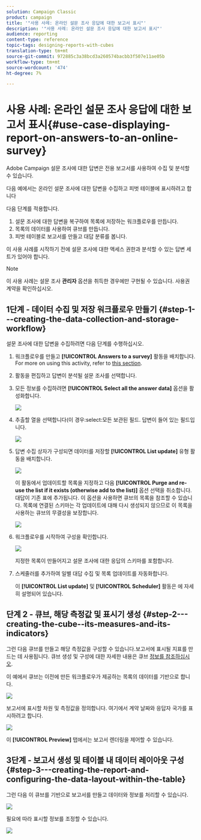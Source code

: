 ```yaml
---
solution: Campaign Classic
product: campaign
title: '"사용 사례: 온라인 설문 조사 응답에 대한 보고서 표시"'
description: '"사용 사례: 온라인 설문 조사 응답에 대한 보고서 표시"'
audience: reporting
content-type: reference
topic-tags: designing-reports-with-cubes
translation-type: tm+mt
source-git-commit: 972885c3a38bcd3a260574bacbb3f507e11ae05b
workflow-type: tm+mt
source-wordcount: '474'
ht-degree: 7%

---
```



# 사용 사례: 온라인 설문 조사 응답에 대한 보고서 표시{#use-case-displaying-report-on-answers-to-an-online-survey}

Adobe Campaign 설문 조사에 대한 답변은 전용 보고서를 사용하여 수집 및 분석할 수 있습니다.

다음 예에서는 온라인 설문 조사에 대한 답변을 수집하고 피벗 테이블에 표시하려고 합니다

다음 단계를 적용합니다.

1. 설문 조사에 대한 답변을 복구하여 목록에 저장하는 워크플로우를 만듭니다.
1. 목록의 데이터를 사용하여 큐브를 만듭니다.
1. 피벗 테이블로 보고서를 만들고 대답 분류를 봅니다.

이 사용 사례를 시작하기 전에 설문 조사에 대한 액세스 권한과 분석할 수 있는 답변 세트가 있어야 합니다.

>[!NOTE]
>
>이 사용 사례는 설문 조사 **관리자** 옵션을 취득한 경우에만 구현될 수 있습니다. 사용권 계약을 확인하십시오.

## 1단계 - 데이터 수집 및 저장 워크플로우 만들기 {#step-1---creating-the-data-collection-and-storage-workflow}

설문 조사에 대한 답변을 수집하려면 다음 단계를 수행하십시오.

1. 워크플로우를 만들고 **[!UICONTROL Answers to a survey]** 활동을 배치합니다. For more on using this activity, refer to [this section](../../web/using/publish--track-and-use-collected-data.md#using-the-collected-data).
1. 활동을 편집하고 답변이 분석될 설문 조사를 선택합니다.
1. 모든 정보를 수집하려면 **[!UICONTROL Select all the answer data]** 옵션을 활성화합니다.

   ![](assets/reporting_usecase_1_01.png)

1. 추출할 열을 선택합니다(이 경우:select:모든 보관된 필드. 답변이 들어 있는 필드입니다.

   ![](assets/reporting_usecase_1_02.png)

1. 답변 수집 상자가 구성되면 데이터를 저장할 **[!UICONTROL List update]** 유형 활동을 배치합니다.

   ![](assets/reporting_usecase_1_04.png)

   이 활동에서 업데이트할 목록을 지정하고 다음 **[!UICONTROL Purge and re-use the list if it exists (otherwise add to the list)]** 옵션 선택을 취소합니다.대답이 기존 표에 추가됩니다. 이 옵션을 사용하면 큐브의 목록을 참조할 수 있습니다. 목록에 연결된 스키마는 각 업데이트에 대해 다시 생성되지 않으므로 이 목록을 사용하는 큐브의 무결성을 보장합니다.

   ![](assets/reporting_usecase_1_03.png)

1. 워크플로우를 시작하여 구성을 확인합니다.

   ![](assets/reporting_usecase_1_05.png)

   지정한 목록이 만들어지고 설문 조사에 대한 응답의 스키마를 포함합니다.

1. 스케줄러를 추가하여 일별 대답 수집 및 목록 업데이트를 자동화합니다.

   이 **[!UICONTROL List update]** 및 **[!UICONTROL Scheduler]** 활동은 에 자세히 설명되어 있습니다.

## 단계 2 - 큐브, 해당 측정값 및 표시기 생성 {#step-2---creating-the-cube--its-measures-and-its-indicators}

그런 다음 큐브를 만들고 해당 측정값을 구성할 수 있습니다.보고서에 표시될 지표를 만드는 데 사용됩니다. 큐브 생성 및 구성에 대한 자세한 내용은 큐브 [정보를 참조하십시오](../../reporting/using/about-cubes.md).

이 예에서 큐브는 이전에 만든 워크플로우가 제공하는 목록의 데이터를 기반으로 합니다.

![](assets/reporting_usecase_2_01.png)

보고서에 표시할 차원 및 측정값을 정의합니다. 여기에서 계약 날짜와 응답자 국가를 표시하려고 합니다.

![](assets/reporting_usecase_2_02.png)

이 **[!UICONTROL Preview]** 탭에서는 보고서 렌더링을 제어할 수 있습니다.

## 3단계 - 보고서 생성 및 테이블 내 데이터 레이아웃 구성 {#step-3---creating-the-report-and-configuring-the-data-layout-within-the-table}

그런 다음 이 큐브를 기반으로 보고서를 만들고 데이터와 정보를 처리할 수 있습니다.

![](assets/reporting_usecase_3_01.png)

필요에 따라 표시할 정보를 조정할 수 있습니다.

![](assets/reporting_usecase_3_02.png)

